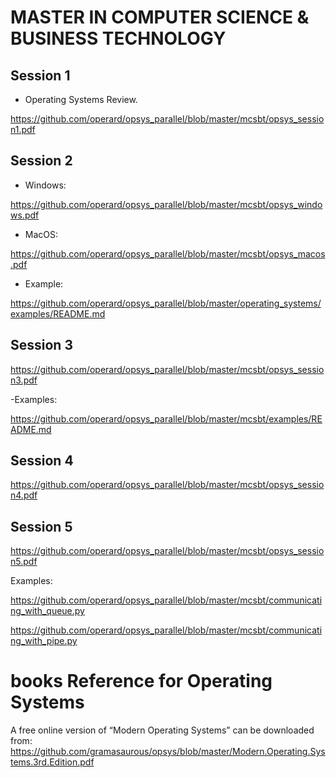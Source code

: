 # MASTER IN COMPUTER SCIENCE & BUSINESS TECHNOLOGY 

## Session 1

-	Operating Systems Review. 

https://github.com/operard/opsys_parallel/blob/master/mcsbt/opsys_session1.pdf

## Session 2

- Windows:

https://github.com/operard/opsys_parallel/blob/master/mcsbt/opsys_windows.pdf

- MacOS:

https://github.com/operard/opsys_parallel/blob/master/mcsbt/opsys_macos.pdf

- Example:

https://github.com/operard/opsys_parallel/blob/master/operating_systems/examples/README.md

## Session 3

https://github.com/operard/opsys_parallel/blob/master/mcsbt/opsys_session3.pdf

-Examples:

https://github.com/operard/opsys_parallel/blob/master/mcsbt/examples/README.md

## Session 4

https://github.com/operard/opsys_parallel/blob/master/mcsbt/opsys_session4.pdf

## Session 5

https://github.com/operard/opsys_parallel/blob/master/mcsbt/opsys_session5.pdf

Examples:

https://github.com/operard/opsys_parallel/blob/master/mcsbt/communicating_with_queue.py

https://github.com/operard/opsys_parallel/blob/master/mcsbt/communicating_with_pipe.py


# books Reference for Operating Systems

A free online version of “Modern Operating Systems” can be downloaded from:  https://github.com/gramasaurous/opsys/blob/master/Modern.Operating.Systems.3rd.Edition.pdf

